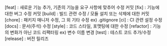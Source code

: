 
[feat] : 새로운 기능 추가, 기존의 기능을 요구 사항에 맞추어 수정 커밋
[fix] : 기능에 대한 버그 수정 커밋
[build] : 빌드 관련 수정 / 모듈 설치 또는 삭제에 대한 커밋
[chore] : 패키지 매니저 수정, 그 외 기타 수정 ex) .gitignore
[ci] : CI 관련 설정 수정
[docs] : 문서(주석) 수정
[style] : 코드 스타일, 포맷팅에 대한 수정
[refactor] : 기능의 변화가 아닌 코드 리팩터링 ex) 변수 이름 변경
[test] : 테스트 코드 추가/수정
[release] : 버전 릴리즈
